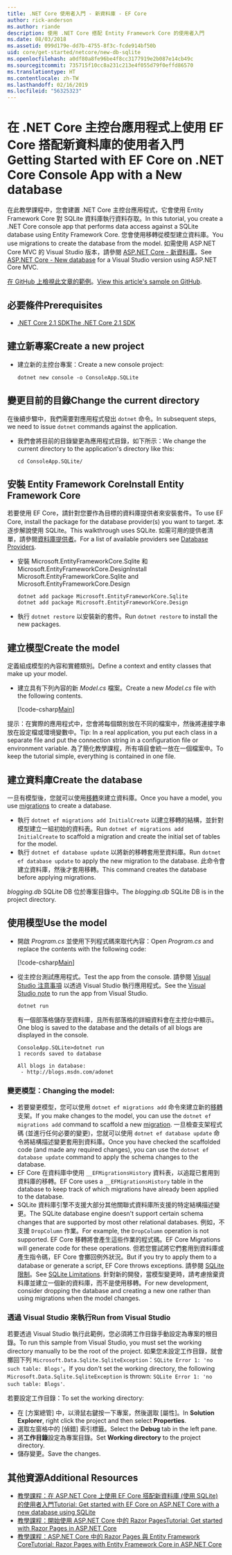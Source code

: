 ```yaml
---
title: .NET Core 使用者入門 - 新資料庫 - EF Core
author: rick-anderson
ms.author: riande
description: 使用 .NET Core 搭配 Entity Framework Core 的使用者入門
ms.date: 08/03/2018
ms.assetid: 099d179e-dd7b-4755-8f3c-fcde914bf50b
uid: core/get-started/netcore/new-db-sqlite
ms.openlocfilehash: a0df80a8fe96be4f8cc3177919e2b087e14cb49c
ms.sourcegitcommit: 735715f10cc8a231c213e4f055d79f0effd86570
ms.translationtype: HT
ms.contentlocale: zh-TW
ms.lasthandoff: 02/16/2019
ms.locfileid: "56325323"
---
```

# <a name="getting-started-with-ef-core-on-net-core-console-app-with-a-new-database"></a><span data-ttu-id="fda82-103">在 .NET Core 主控台應用程式上使用 EF Core 搭配新資料庫的使用者入門</span><span class="sxs-lookup"><span data-stu-id="fda82-103">Getting Started with EF Core on .NET Core Console App with a New database</span></span>

<span data-ttu-id="fda82-104">在此教學課程中，您會建置 .NET Core 主控台應用程式，它會使用 Entity Framework Core 對 SQLite 資料庫執行資料存取。</span><span class="sxs-lookup"><span data-stu-id="fda82-104">In this tutorial, you create a .NET Core console app that performs data access against a SQLite database using Entity Framework Core.</span></span> <span data-ttu-id="fda82-105">您會使用移轉從模型建立資料庫。</span><span class="sxs-lookup"><span data-stu-id="fda82-105">You use migrations to create the database from the model.</span></span> <span data-ttu-id="fda82-106">如需使用 ASP.NET Core MVC 的 Visual Studio 版本，請參閱 [ASP.NET Core - 新資料庫](xref:core/get-started/aspnetcore/new-db)。</span><span class="sxs-lookup"><span data-stu-id="fda82-106">See [ASP.NET Core - New database](xref:core/get-started/aspnetcore/new-db) for a Visual Studio version using ASP.NET Core MVC.</span></span>

<span data-ttu-id="fda82-107">[在 GitHub 上檢視此文章的範例](https://github.com/aspnet/EntityFramework.Docs/tree/master/samples/core/GetStarted/NetCore/ConsoleApp.SQLite)。</span><span class="sxs-lookup"><span data-stu-id="fda82-107">[View this article's sample on GitHub](https://github.com/aspnet/EntityFramework.Docs/tree/master/samples/core/GetStarted/NetCore/ConsoleApp.SQLite).</span></span>

## <a name="prerequisites"></a><span data-ttu-id="fda82-108">必要條件</span><span class="sxs-lookup"><span data-stu-id="fda82-108">Prerequisites</span></span>

* [<span data-ttu-id="fda82-109">.NET Core 2.1 SDK</span><span class="sxs-lookup"><span data-stu-id="fda82-109">The .NET Core 2.1 SDK</span></span>](https://www.microsoft.com/net/core)

## <a name="create-a-new-project"></a><span data-ttu-id="fda82-110">建立新專案</span><span class="sxs-lookup"><span data-stu-id="fda82-110">Create a new project</span></span>

* <span data-ttu-id="fda82-111">建立新的主控台專案：</span><span class="sxs-lookup"><span data-stu-id="fda82-111">Create a new console project:</span></span>

  ``` Console
  dotnet new console -o ConsoleApp.SQLite
  ```
## <a name="change-the-current-directory"></a><span data-ttu-id="fda82-112">變更目前的目錄</span><span class="sxs-lookup"><span data-stu-id="fda82-112">Change the current directory</span></span>

<span data-ttu-id="fda82-113">在後續步驟中，我們需要對應用程式發出 `dotnet` 命令。</span><span class="sxs-lookup"><span data-stu-id="fda82-113">In subsequent steps, we need to issue `dotnet` commands against the application.</span></span>

* <span data-ttu-id="fda82-114">我們會將目前的目錄變更為應用程式目錄，如下所示：</span><span class="sxs-lookup"><span data-stu-id="fda82-114">We change the current directory to the application's directory like this:</span></span>

  ``` Console
  cd ConsoleApp.SQLite/
  ```
## <a name="install-entity-framework-core"></a><span data-ttu-id="fda82-115">安裝 Entity Framework Core</span><span class="sxs-lookup"><span data-stu-id="fda82-115">Install Entity Framework Core</span></span>

<span data-ttu-id="fda82-116">若要使用 EF Core，請針對您要作為目標的資料庫提供者來安裝套件。</span><span class="sxs-lookup"><span data-stu-id="fda82-116">To use EF Core, install the package for the database provider(s) you want to target.</span></span> <span data-ttu-id="fda82-117">本逐步解說使用 SQLite。</span><span class="sxs-lookup"><span data-stu-id="fda82-117">This walkthrough uses SQLite.</span></span> <span data-ttu-id="fda82-118">如需可用的提供者清單，請參閱[資料庫提供者](../../providers/index.md)。</span><span class="sxs-lookup"><span data-stu-id="fda82-118">For a list of available providers see [Database Providers](../../providers/index.md).</span></span>

* <span data-ttu-id="fda82-119">安裝 Microsoft.EntityFrameworkCore.Sqlite 和 Microsoft.EntityFrameworkCore.Design</span><span class="sxs-lookup"><span data-stu-id="fda82-119">Install Microsoft.EntityFrameworkCore.Sqlite and Microsoft.EntityFrameworkCore.Design</span></span>

  ```Console
  dotnet add package Microsoft.EntityFrameworkCore.Sqlite
  dotnet add package Microsoft.EntityFrameworkCore.Design
  ```

* <span data-ttu-id="fda82-120">執行 `dotnet restore` 以安裝新的套件。</span><span class="sxs-lookup"><span data-stu-id="fda82-120">Run `dotnet restore` to install the new packages.</span></span>

## <a name="create-the-model"></a><span data-ttu-id="fda82-121">建立模型</span><span class="sxs-lookup"><span data-stu-id="fda82-121">Create the model</span></span>

<span data-ttu-id="fda82-122">定義組成模型的內容和實體類別。</span><span class="sxs-lookup"><span data-stu-id="fda82-122">Define a context and entity classes that make up your model.</span></span>

* <span data-ttu-id="fda82-123">建立具有下列內容的新 *Model.cs* 檔案。</span><span class="sxs-lookup"><span data-stu-id="fda82-123">Create a new *Model.cs* file with the following contents.</span></span>

  [!code-csharp[Main](../../../../samples/core/GetStarted/NetCore/ConsoleApp.SQLite/Model.cs)]

<span data-ttu-id="fda82-124">提示：在實際的應用程式中，您會將每個類別放在不同的檔案中，然後將連接字串放在設定檔或環境變數中。</span><span class="sxs-lookup"><span data-stu-id="fda82-124">Tip: In a real application, you put each class in a separate file and put the connection string in a configuration file or environment variable.</span></span> <span data-ttu-id="fda82-125">為了簡化教學課程，所有項目會統一放在一個檔案中。</span><span class="sxs-lookup"><span data-stu-id="fda82-125">To keep the tutorial simple, everything is contained in one file.</span></span>

## <a name="create-the-database"></a><span data-ttu-id="fda82-126">建立資料庫</span><span class="sxs-lookup"><span data-stu-id="fda82-126">Create the database</span></span>

<span data-ttu-id="fda82-127">一旦有模型後，您就可以使用[移轉](xref:core/managing-schemas/migrations/index)來建立資料庫。</span><span class="sxs-lookup"><span data-stu-id="fda82-127">Once you have a model, you use [migrations](xref:core/managing-schemas/migrations/index) to create a database.</span></span>

* <span data-ttu-id="fda82-128">執行 `dotnet ef migrations add InitialCreate` 以建立移轉的結構，並針對模型建立一組初始的資料表。</span><span class="sxs-lookup"><span data-stu-id="fda82-128">Run `dotnet ef migrations add InitialCreate` to scaffold a migration and create the initial set of tables for the model.</span></span>
* <span data-ttu-id="fda82-129">執行 `dotnet ef database update` 以將新的移轉套用至資料庫。</span><span class="sxs-lookup"><span data-stu-id="fda82-129">Run `dotnet ef database update` to apply the new migration to the database.</span></span> <span data-ttu-id="fda82-130">此命令會建立資料庫，然後才套用移轉。</span><span class="sxs-lookup"><span data-stu-id="fda82-130">This command creates the database before applying migrations.</span></span>

<span data-ttu-id="fda82-131">*blogging.db* SQLite DB 位於專案目錄中。</span><span class="sxs-lookup"><span data-stu-id="fda82-131">The *blogging.db* SQLite DB is in the project directory.</span></span>

## <a name="use-the-model"></a><span data-ttu-id="fda82-132">使用模型</span><span class="sxs-lookup"><span data-stu-id="fda82-132">Use the model</span></span>

* <span data-ttu-id="fda82-133">開啟 *Program.cs* 並使用下列程式碼來取代內容：</span><span class="sxs-lookup"><span data-stu-id="fda82-133">Open *Program.cs* and replace the contents with the following code:</span></span>

  [!code-csharp[Main](../../../../samples/core/GetStarted/NetCore/ConsoleApp.SQLite/Program.cs)]

* <span data-ttu-id="fda82-134">從主控台測試應用程式。</span><span class="sxs-lookup"><span data-stu-id="fda82-134">Test the app from the console.</span></span> <span data-ttu-id="fda82-135">請參閱 [Visual Studio 注意事項](#vs) 以透過 Visual Studio 執行應用程式。</span><span class="sxs-lookup"><span data-stu-id="fda82-135">See the [Visual Studio note](#vs) to run the app from Visual Studio.</span></span>

  `dotnet run`

  <span data-ttu-id="fda82-136">有一個部落格儲存至資料庫，且所有部落格的詳細資料會在主控台中顯示。</span><span class="sxs-lookup"><span data-stu-id="fda82-136">One blog is saved to the database and the details of all blogs are displayed in the console.</span></span>

  ```Console
  ConsoleApp.SQLite>dotnet run
  1 records saved to database

  All blogs in database:
   - http://blogs.msdn.com/adonet
  ```

### <a name="changing-the-model"></a><span data-ttu-id="fda82-137">變更模型：</span><span class="sxs-lookup"><span data-stu-id="fda82-137">Changing the model:</span></span>

- <span data-ttu-id="fda82-138">若要變更模型，您可以使用 `dotnet ef migrations add` 命令來建立新的[移轉](xref:core/managing-schemas/migrations/index)支架。</span><span class="sxs-lookup"><span data-stu-id="fda82-138">If you make changes to the model, you can use the `dotnet ef migrations add` command to scaffold a new [migration](xref:core/managing-schemas/migrations/index).</span></span> <span data-ttu-id="fda82-139">一旦檢查支架程式碼 (並進行任何必要的變更)，您就可以使用 `dotnet ef database update` 命令將結構描述變更套用到資料庫。</span><span class="sxs-lookup"><span data-stu-id="fda82-139">Once you have checked the scaffolded code (and made any required changes), you can use the `dotnet ef database update` command to apply the schema changes to the database.</span></span>
- <span data-ttu-id="fda82-140">EF Core 在資料庫中使用 `__EFMigrationsHistory` 資料表，以追蹤已套用到資料庫的移轉。</span><span class="sxs-lookup"><span data-stu-id="fda82-140">EF Core uses a `__EFMigrationsHistory` table in the database to keep track of which migrations have already been applied to the database.</span></span>
- <span data-ttu-id="fda82-141">SQLite 資料庫引擎不支援大部分其他關聯式資料庫所支援的特定結構描述變更。</span><span class="sxs-lookup"><span data-stu-id="fda82-141">The SQLite database engine doesn't support certain schema changes that are supported by most other relational databases.</span></span> <span data-ttu-id="fda82-142">例如，不支援 `DropColumn` 作業。</span><span class="sxs-lookup"><span data-stu-id="fda82-142">For example, the `DropColumn` operation is not supported.</span></span> <span data-ttu-id="fda82-143">EF Core 移轉將會產生這些作業的程式碼。</span><span class="sxs-lookup"><span data-stu-id="fda82-143">EF Core Migrations will generate code for these operations.</span></span> <span data-ttu-id="fda82-144">但若您嘗試將它們套用到資料庫或產生指令碼，EF Core 會擲回例外狀況。</span><span class="sxs-lookup"><span data-stu-id="fda82-144">But if you try to apply them to a database or generate a script, EF Core throws exceptions.</span></span> <span data-ttu-id="fda82-145">請參閱 [SQLite 限制](../../providers/sqlite/limitations.md)。</span><span class="sxs-lookup"><span data-stu-id="fda82-145">See [SQLite Limitations](../../providers/sqlite/limitations.md).</span></span> <span data-ttu-id="fda82-146">針對新的開發，當模型變更時，請考慮捨棄資料庫並建立一個新的資料庫，而不是使用移轉。</span><span class="sxs-lookup"><span data-stu-id="fda82-146">For new development, consider dropping the database and creating a new one rather than using migrations when the model changes.</span></span>

<a name="vs"></a>
### <a name="run-from-visual-studio"></a><span data-ttu-id="fda82-147">透過 Visual Studio 來執行</span><span class="sxs-lookup"><span data-stu-id="fda82-147">Run from Visual Studio</span></span>

<span data-ttu-id="fda82-148">若要透過 Visual Studio 執行此範例，您必須將工作目錄手動設定為專案的根目錄。</span><span class="sxs-lookup"><span data-stu-id="fda82-148">To run this sample from Visual Studio, you must set the working directory manually to be the root of the project.</span></span> <span data-ttu-id="fda82-149">如果您未設定工作目錄，就會擲回下列 `Microsoft.Data.Sqlite.SqliteException`：`SQLite Error 1: 'no such table: Blogs'`。</span><span class="sxs-lookup"><span data-stu-id="fda82-149">If  you don't set the working directory, the following `Microsoft.Data.Sqlite.SqliteException` is thrown: `SQLite Error 1: 'no such table: Blogs'`.</span></span>

<span data-ttu-id="fda82-150">若要設定工作目錄：</span><span class="sxs-lookup"><span data-stu-id="fda82-150">To set the working directory:</span></span>

* <span data-ttu-id="fda82-151">在 [方案總管] 中，以滑鼠右鍵按一下專案，然後選取 [屬性]。</span><span class="sxs-lookup"><span data-stu-id="fda82-151">In **Solution Explorer**, right click the project and then select **Properties**.</span></span>
* <span data-ttu-id="fda82-152">選取左窗格中的 [偵錯] 索引標籤。</span><span class="sxs-lookup"><span data-stu-id="fda82-152">Select the **Debug** tab in the left pane.</span></span>
* <span data-ttu-id="fda82-153">將**工作目錄**設定為專案目錄。</span><span class="sxs-lookup"><span data-stu-id="fda82-153">Set **Working directory** to the project directory.</span></span>
* <span data-ttu-id="fda82-154">儲存變更。</span><span class="sxs-lookup"><span data-stu-id="fda82-154">Save the changes.</span></span>

## <a name="additional-resources"></a><span data-ttu-id="fda82-155">其他資源</span><span class="sxs-lookup"><span data-stu-id="fda82-155">Additional Resources</span></span>

* [<span data-ttu-id="fda82-156">教學課程：在 ASP.NET Core 上使用 EF Core 搭配新資料庫 (使用 SQLite) 的使用者入門</span><span class="sxs-lookup"><span data-stu-id="fda82-156">Tutorial: Get started with EF Core on ASP.NET Core with a new database using SQLite</span></span>](xref:core/get-started/aspnetcore/new-db)
* [<span data-ttu-id="fda82-157">教學課程：開始使用 ASP.NET Core 中的 Razor Pages</span><span class="sxs-lookup"><span data-stu-id="fda82-157">Tutorial: Get started with Razor Pages in ASP.NET Core</span></span>](https://docs.microsoft.com/aspnet/core/tutorials/razor-pages/razor-pages-start)
* [<span data-ttu-id="fda82-158">教學課程：ASP.NET Core 中的 Razor Pages 與 Entity Framework Core</span><span class="sxs-lookup"><span data-stu-id="fda82-158">Tutorial: Razor Pages with Entity Framework Core in ASP.NET Core</span></span>](https://docs.microsoft.com/aspnet/core/data/ef-rp/intro)
